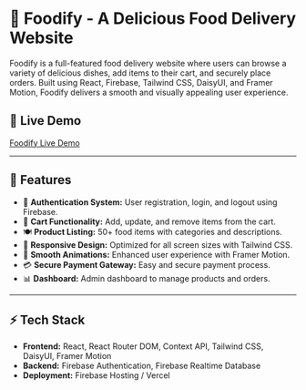 # 🍔 Foodify - A Delicious Food Delivery Website

Foodify is a full-featured food delivery website where users can browse a variety of delicious dishes, add items to their cart, and securely place orders. Built using React, Firebase, Tailwind CSS, DaisyUI, and Framer Motion, Foodify delivers a smooth and visually appealing user experience.

## 🚀 Live Demo

[Foodify Live Demo](YOUR_LIVE_WEBSITE_LINK_HERE)

---

## 📌 Features

- 🔐 **Authentication System:** User registration, login, and logout using Firebase.
- 🛒 **Cart Functionality:** Add, update, and remove items from the cart.
- 🍽️ **Product Listing:** 50+ food items with categories and descriptions.
- 📜 **Responsive Design:** Optimized for all screen sizes with Tailwind CSS.
- 🎥 **Smooth Animations:** Enhanced user experience with Framer Motion.
- 💳 **Secure Payment Gateway:** Easy and secure payment process.
- 📊 **Dashboard:** Admin dashboard to manage products and orders.

---

## ⚡️ Tech Stack

- **Frontend:** React, React Router DOM, Context API, Tailwind CSS, DaisyUI, Framer Motion
- **Backend:** Firebase Authentication, Firebase Realtime Database
- **Deployment:** Firebase Hosting / Vercel
